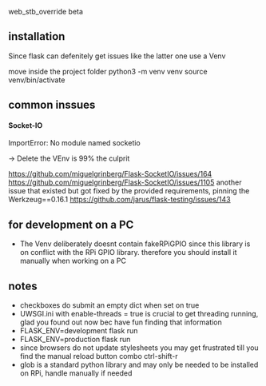 web_stb_override beta

## installation
Since flask can defenitely get issues like the latter one 
use a Venv

move inside the project folder
python3 -m venv venv
source venv/bin/activate


## common inssues
#### Socket-IO
ImportError: No module named socketio

 -> Delete the VEnv is 99% the culprit

https://github.com/miguelgrinberg/Flask-SocketIO/issues/164
https://github.com/miguelgrinberg/Flask-SocketIO/issues/1105
another issue that existed but got fixed by the provided requirements, pinning the Werkzeug==0.16.1 
https://github.com/jarus/flask-testing/issues/143

## for development on a PC
- The Venv deliberately doesnt contain fakeRPiGPIO since this library is on conflict with the RPi GPIO library.
    therefore you should install it manually when working on a PC

## notes
- checkboxes do submit an empty dict when set on true
- UWSGI.ini with enable-threads = true is crucial to get threading running, 
    glad you found out now bec have fun finding that information
- FLASK_ENV=development flask run
- FLASK_ENV=production flask run
- since browsers do not update stylesheets you may get frustrated till you find the manual reload button combo ctrl-shift-r
- glob is a standard python library and may only be needed to be installed on RPi, handle manually if needed

